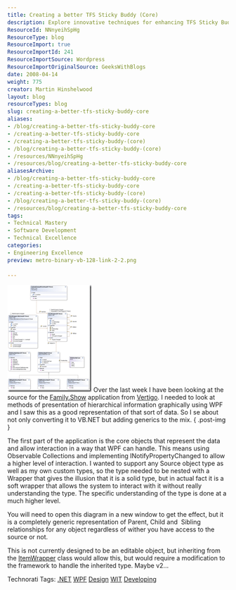 ```yaml
---
title: Creating a better TFS Sticky Buddy (Core)
description: Explore innovative techniques for enhancing TFS Sticky Buddy with WPF. Learn to manage hierarchical data effectively and improve your coding skills!
ResourceId: NNnyeihSpHg
ResourceType: blog
ResourceImport: true
ResourceImportId: 241
ResourceImportSource: Wordpress
ResourceImportOriginalSource: GeeksWithBlogs
date: 2008-04-14
weight: 775
creator: Martin Hinshelwood
layout: blog
resourceTypes: blog
slug: creating-a-better-tfs-sticky-buddy-core
aliases:
- /blog/creating-a-better-tfs-sticky-buddy-core
- /creating-a-better-tfs-sticky-buddy-core
- /creating-a-better-tfs-sticky-buddy-(core)
- /blog/creating-a-better-tfs-sticky-buddy-(core)
- /resources/NNnyeihSpHg
- /resources/blog/creating-a-better-tfs-sticky-buddy-core
aliasesArchive:
- /blog/creating-a-better-tfs-sticky-buddy-core
- /creating-a-better-tfs-sticky-buddy-core
- /creating-a-better-tfs-sticky-buddy-(core)
- /blog/creating-a-better-tfs-sticky-buddy-(core)
- /resources/blog/creating-a-better-tfs-sticky-buddy-core
tags:
- Technical Mastery
- Software Development
- Technical Excellence
categories:
- Engineering Excellence
preview: metro-binary-vb-128-link-2-2.png

---
```

[![TFSStickyBuddy_Core_ClassDiagram](images/CreatingabetterTFSStickyBuddyCore_8719-TFSStickyBuddy_Core_ClassDiagram_thumb_1-1-1.png)](http://blog.hinshelwood.com/files/2011/05/GWB-WindowsLiveWriter-CreatingabetterTFSStickyBuddyCore_8719-TFSStickyBuddy_Core_ClassDiagram_4.png) Over the last week I have been looking at the source for the [Family.Show](http://www.vertigo.com/familyshow.aspx) application from [Vertigo](http://www.vertigo.com/). I needed to look at methods of presentation of hierarchical information graphically using WPF and I saw this as a good representation of that sort of data. So I se about not only converting it to VB.NET but adding generics to the mix.
{ .post-img }

The first part of the application is the core objects that represent the data and allow interaction in a way that WPF can handle. This means using Observable Collections and implementing INotifyPropertyChanged to allow a higher level of interaction. I wanted to support any Source object type as well as my own custom types, so the type needed to be nested with a Wrapper that gives the illusion that it is a solid type, but in actual fact it is a soft wrapper that allows the system to interact with it without really understanding the type. The specific understanding of the type is done at a much higher level.

You will need to open this diagram in a new window to get the effect, but it is a completely generic representation of Parent, Child and  Sibling relationships for any object regardless of wither you have access to the source or not.

This is not currently designed to be an editable object, but inheriting from the [ItemWrapper](http://www.codeplex.com/TFSStickyBuddy/SourceControl/FileView.aspx?itemId=157013&changeSetId=10168) class would allow this, but would require a modification to the framework to handle the inherited type. Maybe v2...

Technorati Tags: [.NET](http://technorati.com/tags/.NET) [WPF](http://technorati.com/tags/WPF) [Design](http://technorati.com/tags/Design) [WIT](http://technorati.com/tags/WIT) [Developing](http://technorati.com/tags/Developing)
